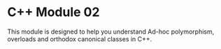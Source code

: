 # C++ Module 02

This module is designed to help you understand Ad-hoc polymorphism, overloads and orthodox canonical classes in C++.
